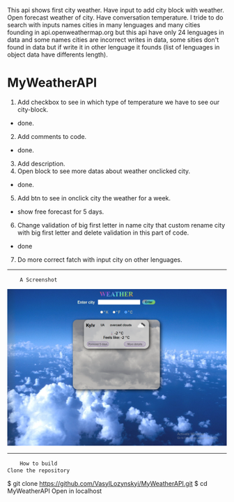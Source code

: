 This api shows first city weather. Have input to add city block with weather. Open forecast weather of city. Have conversation temperature.
I tride to do search with inputs names cities in many lenguages and many cities founding in api.openweathermap.org but this api have only 24 lenguages in data and some names cities are incorrect writes in data, some sities don't found in data but if write it in other lenguage it founds (list of lenguages in object data have differents length).

# MyWeatherAPI
1. Add checkbox to see in which type of temperature we have to see our city-block.
- done.
2. Add comments to code.
- done.
3. Add description.
4. Open block to see more datas about weather onclicked city.
- done.
5. Add btn to see in onclick city the weather for a week.
- show free forecast for 5 days.
6. Change validation of big first letter in name city that custom rename city with big first letter and delete validation in this part of code.
- done
7. Do more correct fatch with input city on other lenguages.

-----------------------------------------------------------
        A Screenshot
![Screenshot](./img/screen_weather.png)

-----------------------------------------------------------

        How to build
    Clone the repository
$ git clone https://github.com/VasylLozynskyi/MyWeatherAPI.git
$ cd MyWeatherAPI
Open in localhost